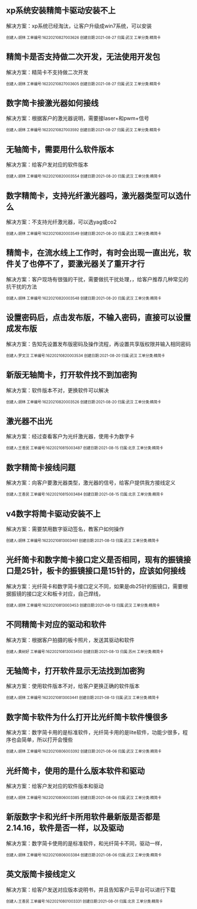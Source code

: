 ## xp系统安装精简卡驱动安装不上

解决方案：xp系统已经淘汰，让客户升级成win7系统，可以安装

<font size=1>创建人:胡林        工单编号:16220210827003626        创建日期:2021-08-27        归属:武汉        工单分类:精简卡</font>



## 精简卡是否支持做二次开发，无法使用开发包

解决方案：精简卡不支持做二次开发

<font size=1>创建人:胡林        工单编号:16220210827003605        创建日期:2021-08-27        归属:武汉        工单分类:精简卡</font>



## 数字简卡接激光器如何接线

解决方案：根据客户的激光器说明，需要接laser+和pwm+信号

<font size=1>创建人:胡林        工单编号:16220210827003592        创建日期:2021-08-27        归属:武汉        工单分类:精简卡</font>



## 无轴简卡，需要用什么软件版本

解决方案：给客户发对应的软件版本

<font size=1>创建人:胡林        工单编号:16220210820003554        创建日期:2021-08-20        归属:武汉        工单分类:精简卡</font>



## 数字精简卡，支持光纤激光器吗，激光器类型可以选什么

解决方案：不支持光纤激光器，可以选yag或co2

<font size=1>创建人:胡林        工单编号:16220210820003549        创建日期:2021-08-20        归属:武汉        工单分类:精简卡</font>



## 精简卡，在流水线上工作时，有时会出现一直出光，软件关了也停不了，要激光器关了重开才行

解决方案：客户现场有很强的干扰，需要做抗干扰处理，，给客户推荐几种常见的抗干扰的方法

<font size=1>创建人:胡林        工单编号:16220210820003548        创建日期:2021-08-20        归属:武汉        工单分类:精简卡</font>



## 设置密码后，点击发布版，不输入密码，直接可以设置成发布版

解决方案：告知先设置发布版密码及操作流程，再设置共享版权限并输入相同密码

<font size=1>创建人:罗文汉        工单编号:16220210820003534        创建日期:2021-08-20        归属:武汉        工单分类:精简卡</font>



## 新版无轴简卡，打开软件找不到加密狗

解决方案：软件版本不对，更换软件可以解决

<font size=1>创建人:胡林        工单编号:16220210820003526        创建日期:2021-08-20        归属:武汉        工单分类:精简卡</font>



## 激光器不出光

解决方案：经过查看客户为光纤激光器，使用卡为数字卡

<font size=1>创建人:王善民        工单编号:16220210815003487        创建日期:2021-08-15        归属:北京        工单分类:精简卡</font>



## 数字精简卡接线问题

解决方案：向客户要激光器类型，激光器的信号，给客户提供我方接线定义

<font size=1>创建人:王善民        工单编号:16220210815003484        创建日期:2021-08-15        归属:北京        工单分类:精简卡</font>



## v4数字将简卡驱动安装不上

解决方案：需要禁用数字驱动签名，教客户如何操作

<font size=1>创建人:胡林        工单编号:16220210813003461        创建日期:2021-08-13        归属:武汉        工单分类:精简卡</font>



## 光纤简卡和数字简卡接口定义是否相同，现有的振镜接口是25针，板卡的振镜接口是15针的，应该如何接线

解决方案：光纤简卡和数字简卡接口定义不同，如果是db25针的振镜口，需要根据振镜的接口定义和板卡对应，自己焊线，

<font size=1>创建人:胡林        工单编号:16220210813003453        创建日期:2021-08-13        归属:武汉        工单分类:精简卡</font>



## 不同精简卡对应的驱动和软件

解决方案：根据客户拍摄的板卡照片，发送其驱动和软件

<font size=1>创建人:黄树好        工单编号:16220210813003450        创建日期:2021-08-13        归属:苏州        工单分类:精简卡</font>



## 无轴简卡，打开软件显示无法找到加密狗

解决方案：使用软件版本不对，给客户更换正确的软件版本

<font size=1>创建人:胡林        工单编号:16220210813003441        创建日期:2021-08-13        归属:武汉        工单分类:精简卡</font>



## 数字简卡软件为什么打开比光纤简卡软件慢很多

解决方案：数字简卡用的是标准软件，光纤简卡用的是lite软件，功能少很多，程序也会简单，所以打开会慢些

<font size=1>创建人:胡林        工单编号:16220210806003392        创建日期:2021-08-06        归属:武汉        工单分类:精简卡</font>



## 光纤简卡，使用的是什么版本软件和驱动

解决方案：给客户发对应的软件版本和驱动

<font size=1>创建人:胡林        工单编号:16220210806003385        创建日期:2021-08-06        归属:武汉        工单分类:精简卡</font>



## 新版数字卡和光纤卡所用软件最新版是否都是2.14.16，软件是否一样，以及驱动

解决方案：数字简卡使用的是标准软件，和光纤简卡不同，驱动一样，

<font size=1>创建人:胡林        工单编号:16220210806003384        创建日期:2021-08-06        归属:武汉        工单分类:精简卡</font>



## 英文版简卡接线定义

解决方案：给客户发送对应版本说明书，并且告知客户云平台可以进行下载

<font size=1>创建人:王善民        工单编号:16220210801003331        创建日期:2021-08-01        归属:北京        工单分类:精简卡</font>